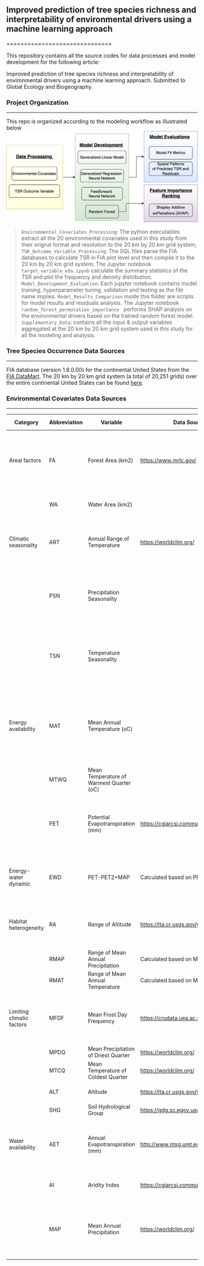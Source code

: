 ## Improved prediction of tree species richness and interpretability of environmental drivers using a machine learning approach
==============================

This repository contains all the source codes for data processes and model development for the following article:  

Improved prediction of tree species richness and interpretability of environmental drivers using a machine learning approach. Submitted to Global Ecology and Biogeography.


### Project Organization
------------
This repo is organized according to the modeling workflow as illustrated below ![flowchart](https://github.com/lydiabrugere/tsrmodel/blob/master/Supplementary_Data/Model_Workflow_Chart.png)

> `Environmental_Covariates_Processing`: The python executables extract all the 20 environmental covariates used in this study from their orignal format and resolution to the 20 km by 20 km grid system;  
> `TSR_Outcome_Variable_Processing`: The SQL files parse the FIA databases to calculate TSR in FIA plot level and then compile it to the 20 km by 20 km grid system; The Jupyter notebook `target_variable_eda.ipynb` calculate the summary statistics of the TSR and plot the frequency and density distribution.  
> `Model_Development_Evaluation`: Each jupyter notebook contains model training, hyperparameter tuning, validation and testing as the file name implies. `Model_Results_Comparison` inside this folder are scripts for model results and residuals analysis.
The Jupyter notebook `random_forest_permutation_importance ` performs SHAP analysis on the environmental drivers based on the trained random forest model.   
> `Supplementary_Data`: contains all the input & output variables aggregated at the 20 km by 20 km grid system used in this study for all the modeling and analysis.  

### Tree Species Occurrence Data Sources
------------
FIA database (version 1.8.0.00) for the continental United States from the [FIA DataMart](https://apps.fs.usda.gov/fia/datamart/). The 20 km by 20 km grid system (a total of 20,251 grids) over the entire continental United States can be found [here](https://github.com/lydiabrugere/tsrmodel/blob/master/Supplementary_Data/Employed_Grid_System_ProjectionNAD83.zip).

### Environmental Covariates Data Sources
------------

| Category                  | Abbreviation | Variable                                 | Data Source                             | Spatial Resolution | Previous Studies                                                                     |
|---------------------------|--------------|------------------------------------------|-----------------------------------------|--------------------|--------------------------------------------------------------------------------------|
| Areal factors             | FA           | Forest Area (km2)                        | https://www.mrlc.gov/                   | 30 m               | Kreft & Jetz, 2008; Kwon, Larsen, and Lee, 2018; Kwon et al. 2019                    |
|                           | WA           | Water Area (km2)                         |                                         |                    | Kwon, Larsen, and Lee, 2018                                                          |
| Climatic seasonality      | ART          | Annual Range of Temperature              | https://worldclim.org/                  | 1 km               | Wang et al., 2010; Kwon, Larsen, and Lee, 2018                                       |
|                           | PSN          | Precipitation Seasonality                |                                         |                    | Wang et al., 2010; Kwon, Larsen, and Lee, 2018; Kwon et al. 2019                     |
|                           | TSN          | Temperature Seasonality                  |                                         |                    | Wang et al., 2010; Kwon, Larsen, and Lee, 2018; Kwon et al. 2019                     |
| Energy availability       | MAT          | Mean Annual Temperature (oC)             |                                         |                    | Kreft & Jetz, 2008; Wang et al., 2010; Kwon, Larsen, and Lee, 2018; Kwon et al. 2019 |
|                           | MTWQ         | Mean Temperature of Warmest Quarter (oC) |                                         |                    | Kwon, Larsen, and Lee, 2018                                                          |
|                           | PET          | Potential Evapotranspiration (mm)        | https://cgiarcsi.community              | 1 km               | Kreft & Jetz, 2008; Kwon, Larsen, and Lee, 2018; Kwon et al. 2019                    |
| Energy-water dynamic      | EWD          | PET-PET2+MAP                             | Calculated based on PET and MAP         | 1 km               | Wang et al., 2010; Kwon, Larsen, and Lee, 2018                                       |
| Habitat heterogeneity     | RA           | Range of Altitude                        | https://lta.cr.usgs.gov/GTOPO30)        | 1 km               | Wang et al., 2010; Kwon, Larsen, and Lee, 2018                                       |
|                           | RMAP         | Range of Mean Annual Precipitation       | Calculated based on MAP                 | 1 km               |                                                                                      |
|                           | RMAT         | Range of Mean Annual Temperature         | Calculated based on MAT                 | 1 km               |                                                                                      |
| Limiting climatic factors | MFDF         | Mean Frost Day Frequency                 | https://crudata.uea.ac.uk/cru/data/hrg/ | 30 m               | Kwon, Larsen, and Lee, 2018; Kwon et al. 2019; Kwon et al. 2019                      |
|                           | MPDQ         | Mean Precipitation of Driest Quarter     | https://worldclim.org/                  | 1 km               |                                                                                      |
|                           | MTCQ         | Mean Temperature of Coldest Quarter      | https://worldclim.org/                  | 1 km               |                                                                                      |
|                           | ALT          | Altitude                                 | https://lta.cr.usgs.gov/GTOPO30)        | 1 km               | Fan and Warning, 2008                                                                |
|                           | SHG          | Soil Hydrological Group                  | https://gdg.sc.egov.usda.gov/           | 10 m               | Kwon et al. 2019                                                                     |
| Water availability        | AET          | Annual Evapotranspiration (mm)           | http://www.ntsg.umt.edu/                | 1 km               | Fan and Warning, 2008, Wang et al., 2010; Kwon et al. 2019                           |
|                           | AI           | Aridity Index                            | https://cgiarcsi.community              | 1 km               | Kwon, Larsen, and Lee, 2018                                                          |
|                           | MAP          | Mean Annual Precipitation                | https://worldclim.org/                  | 1 km               | Fan and Warning, 2008, Kwon, Larsen, and Lee, 2018; Kwon et al. 2019                 |
